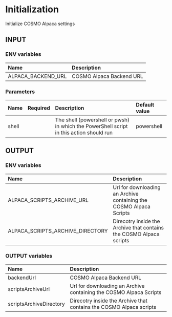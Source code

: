 # Initialization

Initialize COSMO Alpaca settings

## INPUT

### ENV variables

| Name | Description |
| :-- | :-- |
| ALPACA_BACKEND_URL | COSMO Alpaca Backend URL |

### Parameters

| Name | Required | Description | Default value |
| :-- | :-: | :-- | :-- |
| shell | | The shell (powershell or pwsh) in which the PowerShell script in this action should run | powershell |

## OUTPUT

### ENV variables

| Name | Description |
| :-- | :-- |
| ALPACA_SCRIPTS_ARCHIVE_URL | Url for downloading an Archive containing the COSMO Alpaca Scripts |
| ALPACA_SCRIPTS_ARCHIVE_DIRECTORY | Direcotry inside the Archive that contains the COSMO Alpaca scripts |

### OUTPUT variables

| Name | Description |
| :-- | :-- |
| backendUrl | COSMO Alpaca Backend URL |
| scriptsArchiveUrl | Url for downloading an Archive containing the COSMO Alpaca Scripts |
| scriptsArchiveDirectory | Direcotry inside the Archive that contains the COSMO Alpaca scripts |
